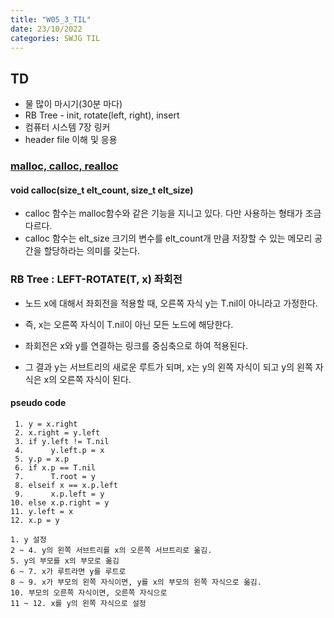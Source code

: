 ```yaml
---
title: "W05_3_TIL"
date: 23/10/2022
categories: SWJG TIL
---
```


## TD

- 물 많이 마시기(30분 마다)
- RB Tree - init, rotate(left, right), insert
- 컴퓨터 시스템 7장 링커
- header file 이해 및 응용

### [malloc, calloc, realloc](https://dsnight.tistory.com/51)

#### void calloc(size_t elt_count, size_t elt_size)
- calloc 함수는 malloc함수와 같은 기능을 지니고 있다. 다만 사용하는 형태가 조금 다르다.
- calloc 함수는 elt_size 크기의 변수를 elt_count개 만큼 저장할 수 있는 메모리 공간을 할당하라는 의미를 갖는다.

### RB Tree : LEFT-ROTATE(T, x) 좌회전

- 노드 x에 대해서 좌회전을 적용할 때, 오른쪽 자식 y는 T.nil이 아니라고 가정한다.
- 즉, x는 오른쪽 자식이 T.nil이 아닌 모든 노드에 해당한다.

- 좌회전은 x와 y를 연결하는 링크를 중심축으로 하여 적용된다.
- 그 결과 y는 서브트리의 새로운 루트가 되며, x는 y의 왼쪽 자식이 되고 y의 왼쪽 자식은 x의 오른쪽 자식이 된다.

#### pseudo code

     1. y = x.right
     2. x.right = y.left
     3. if y.left != T.nil
     4.      y.left.p = x
     5. y.p = x.p
     6. if x.p == T.nil
     7.      T.root = y
     8. elseif x == x.p.left
     9.      x.p.left = y
    10. else x.p.right = y
    11. y.left = x
    12. x.p = y

    1. y 설정
    2 ~ 4. y의 왼쪽 서브트리를 x의 오른쪽 서브트리로 옮김.
    5. y의 부모를 x의 부모로 옮김
    6 ~ 7. x가 루트라면 y를 루트로
    8 ~ 9. x가 부모의 왼쪽 자식이면, y를 x의 부모의 왼쪽 자식으로 옮김.
    10. 부모의 오른쪽 자식이면, 오른쪽 자식으로
    11 ~ 12. x를 y의 왼쪽 자식으로 설정
